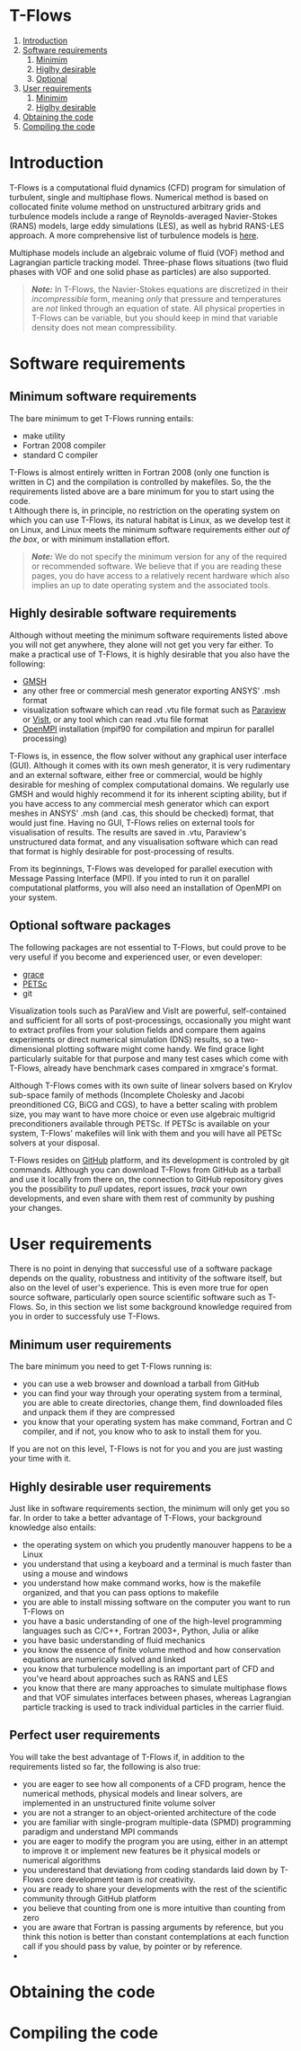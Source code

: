 # T-Flows 

1. [Introduction](#intro)
2. [Software requirements](#soft_req)
    1. [Minimim](#soft_req_min)
    2. [Higlhy desirable](#soft_req_des)
    3. [Optional](#soft_req_opt)
2. [User requirements](#user_req)
    1. [Minimim](#user_req_min)
    2. [Higlhy desirable](#user_req_des)
3. [Obtaining the code](#obtaining)
4. [Compiling the code](#compiling)


# Introduction <a name="intro"></a>

T-Flows is a computational fluid dynamics (CFD) program for simulation of turbulent, single and multiphase flows.  Numerical method is based on collocated finite volume method on unstructured arbitrary grids and turbulence models include a range of Reynolds-averaged Navier-Stokes (RANS) models, large eddy simulations (LES), as well as hybrid RANS-LES approach.  A more comprehensive list of turbulence models is [here](https://github.com/DelNov/T-Flows/blob/bojan_petsc_solvers_almost_alpha/Documentation/Manual/turbulence_models.md).

Multiphase models include an algebraic volume of fluid (VOF) method and Lagrangian particle tracking model.  Three-phase flows situations (two fluid phases with VOF and one solid phase as particles) are also supported.

> **_Note:_** In T-Flows, the Navier-Stokes equations are discretized in their _incompressible_ form, meaning _only_ that pressure and temperatures are _not_ linked through an equation of state.  All physical properties in T-Flows can be variable, but you should keep in mind that variable density does not mean compressibility.

# Software requirements <a name="soft_req"></a>

## Minimum software requirements <a name="soft_req_min"></a>

The bare minimum to get T-Flows running entails:

- make utility
- Fortran 2008 compiler
- standard C compiler

T-Flows is almost entirely written in Fortran 2008 (only one function is written in C) and the compilation is controlled by makefiles.  So, the the requirements listed above are a bare minimum for you to start using the code.  
t
Although there is, in principle, no restriction on the operating system on which you can use T-Flows, its natural habitat is Linux, as we develop test it on Linux, and Linux meets the minimum software requirements either _out of the box_, or with minimum installation effort.

> **_Note:_** We do not specify the minimum version for any of the required or recommended software.  We believe that if you are reading these pages, you do have access to a relatively recent hardware which also implies an up to date operating system and the associated tools.  

## Highly desirable software requirements <a name="soft_req_des"></a>

Although without meeting the minimum software requirements listed above you will not get anywhere, they alone will not get you very far either.  To make a practical use of T-Flows, it is highly desirable that you also have the following:

- [GMSH](https://gmsh.info)
- any other free or commercial mesh generator exporting ANSYS' .msh format
- visualization software which can read .vtu file format such as [Paraview](https://www.paraview.org/) or [VisIt](https://wci.llnl.gov/simulation/computer-codes/visit), or any tool which can read .vtu file format
- [OpenMPI](https://www.open-mpi.org/) installation (mpif90 for compilation and mpirun for parallel processing)

T-Flows is, in essence, the flow solver without any graphical user interface (GUI).  Although it comes with its own mesh generator, it is very rudimentary and an external software, either free or commercial, would be highly desirable for meshing of complex computational domains.  We regularly use GMSH and would highly recommend it for its inherent scipting ability, but if you have access to any commercial mesh generator which can export meshes in ANSYS' .msh (and .cas, this should be checked) format, that would just fine.  Having no GUI, T-Flows relies on external tools for visualisation of results.  The results are saved in .vtu, Paraview's unstructured data format, and any visualisation software which can read that format is highly desirable for post-processing of results.

From its beginnings, T-Flows was developed for parallel execution with Message Passing Interface (MPI).  If you inted to run it on parallel computational platforms, you will also need an installation of OpenMPI on your system.


## Optional software packages <a name="soft_req_opt"></a>

The following packages are not essential to T-Flows, but could prove to be very useful if you become and experienced user, or even developer:

- [grace](https://plasma-gate.weizmann.ac.il/Grace/)
- [PETSc](https://petsc.org/release/)
- git

Visualization tools such as ParaView and VisIt are powerful, self-contained and sufficient for all sorts of post-processings, occasionally you might want to extract profiles from your solution fields and compare them agains experiments or direct numerical simulation (DNS) results, so a two-dimensional plotting software might come handy.  We find grace light particularly suitable for that purpose and many test cases which come with T-Flows, already have benchmark cases compared in xmgrace's format.

Although T-Flows comes with its own suite of linear solvers based on Krylov sub-space family of methods (Incomplete Cholesky and Jacobi preonditioned CG, BiCG and  CGS), to have a better scaling with problem size, you may want to have more choice or even use algebraic multigrid preconditioners available through PETSc.  If PETSc is available on your system, T-Flows' makefiles will link with them and you will have all PETSc solvers at your disposal.

T-Flows resides on [GitHub](www.github.com) platform, and its development is controled by git commands.  Although you can download T-Flows from GitHub as a tarball and use it locally from there on, the connection to GitHub repository gives you the possibility to _pull_ updates, report issues, _track_ your own developments, and even share with them rest of community by pushing your changes.


# User requirements <a name="user_req"></a>

There is no point in denying that successful use of a software package depends on the quality, robustness and intitivity of the software itself, but also on the level of user's experience.  This is even more true for open source software, particularly open source scientific software such as T-Flows.  So, in this section we list some background knowledge required from you in order to successfuly use T-Flows.

## Minimum user requirements <a name="user_req_min"></a>

The bare minimum you need to get T-Flows running is:

- you can use a web browser and download a tarball from GitHub
- you can find your way through your operating system from a terminal, you are able to create directories, change them, find downloaded files and unpack them if they are compressed
- you know that your operating system has make command, Fortran and C compiler, and if not, you know who to ask to install them for you.

If you are not on this level, T-Flows is not for you and you are just wasting your time with it.

## Highly desirable user requirements <a name="user_req_des"></a>

Just like in software requirements section, the minimum will only get you so far.  In order to take a better advantage of T-Flows, your background knowledge also entails:

- the operating system on which you prudently manouver happens to be a Linux
- you understand that using a keyboard and a terminal is much faster than using a mouse and windows
- you understand how make command works, how is the makefile organized, and that you can pass options to makefile
- you are able to install missing software on the computer you want to run T-Flows on
- you have a basic understanding of one of the high-level programming languages such as C/C++, Fortran 2003+, Python, Julia or alike
- you have basic understanding of fluid mechanics
- you know the essence of finite volume method and how conservation equations are numerically solved and linked
- you know that turbulence modelling is an important part of CFD and you've heard about approaches such as RANS and LES
- you know that there are many approaches to simulate multiphase flows and that VOF simulates interfaces between phases, whereas Lagrangian particle tracking is used to track individual particles in the carrier fluid.

## Perfect user requirements <a name="user_req_per"></a>

You will take the best advantage of T-Flows if, in addition to the requirements listed so far, the following is also true:

- you are eager to see how all components of a CFD program, hence the numerical methods, physical models and linear solvers, are implemented in an unstructured finite volume solver
- you are not a stranger to an object-oriented architecture of the code
- you are familiar with single-program multiple-data (SPMD) programming paradigm and understand MPI commands
- you are eager to modify the program you are using, either in an attempt to improve it or implement new features be it physical models or numerical algorithms
- you underestand that deviationg from coding standards laid down by T-Flows core development team is _not_ creativity.
- you are ready to share your developments with the rest of the scientific community through GitHub platform
- you believe that counting from one is more intuitive than counting from zero
- you are aware that Fortran is passing arguments by reference, but you think this notion is better than constant contemplations at each function call if you should pass by value, by pointer or by reference.
- 

# Obtaining the code <a name="obtaining"></a>


# Compiling the code <a name="compiling"></a>



